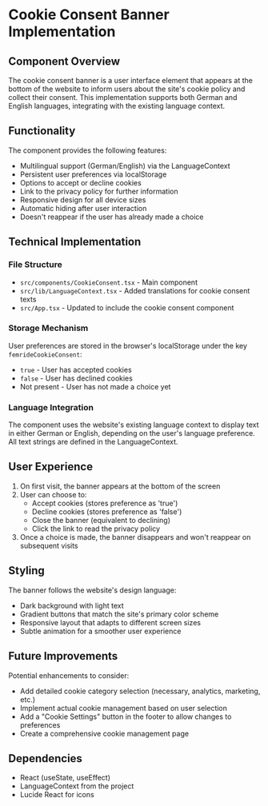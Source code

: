 # Cookie Consent Banner Implementation

## Component Overview

The cookie consent banner is a user interface element that appears at the bottom of the website to inform users about the site's cookie policy and collect their consent. This implementation supports both German and English languages, integrating with the existing language context.

## Functionality

The component provides the following features:

- Multilingual support (German/English) via the LanguageContext
- Persistent user preferences via localStorage
- Options to accept or decline cookies
- Link to the privacy policy for further information
- Responsive design for all device sizes
- Automatic hiding after user interaction
- Doesn't reappear if the user has already made a choice

## Technical Implementation

### File Structure

- `src/components/CookieConsent.tsx` - Main component
- `src/lib/LanguageContext.tsx` - Added translations for cookie consent texts
- `src/App.tsx` - Updated to include the cookie consent component

### Storage Mechanism

User preferences are stored in the browser's localStorage under the key `femrideCookieConsent`:
- `true` - User has accepted cookies
- `false` - User has declined cookies
- Not present - User has not made a choice yet

### Language Integration

The component uses the website's existing language context to display text in either German or English, depending on the user's language preference. All text strings are defined in the LanguageContext.

## User Experience

1. On first visit, the banner appears at the bottom of the screen
2. User can choose to:
   - Accept cookies (stores preference as 'true')
   - Decline cookies (stores preference as 'false')
   - Close the banner (equivalent to declining)
   - Click the link to read the privacy policy
3. Once a choice is made, the banner disappears and won't reappear on subsequent visits

## Styling

The banner follows the website's design language:
- Dark background with light text
- Gradient buttons that match the site's primary color scheme
- Responsive layout that adapts to different screen sizes
- Subtle animation for a smoother user experience

## Future Improvements

Potential enhancements to consider:
- Add detailed cookie category selection (necessary, analytics, marketing, etc.)
- Implement actual cookie management based on user selection
- Add a "Cookie Settings" button in the footer to allow changes to preferences
- Create a comprehensive cookie management page

## Dependencies

- React (useState, useEffect)
- LanguageContext from the project
- Lucide React for icons 